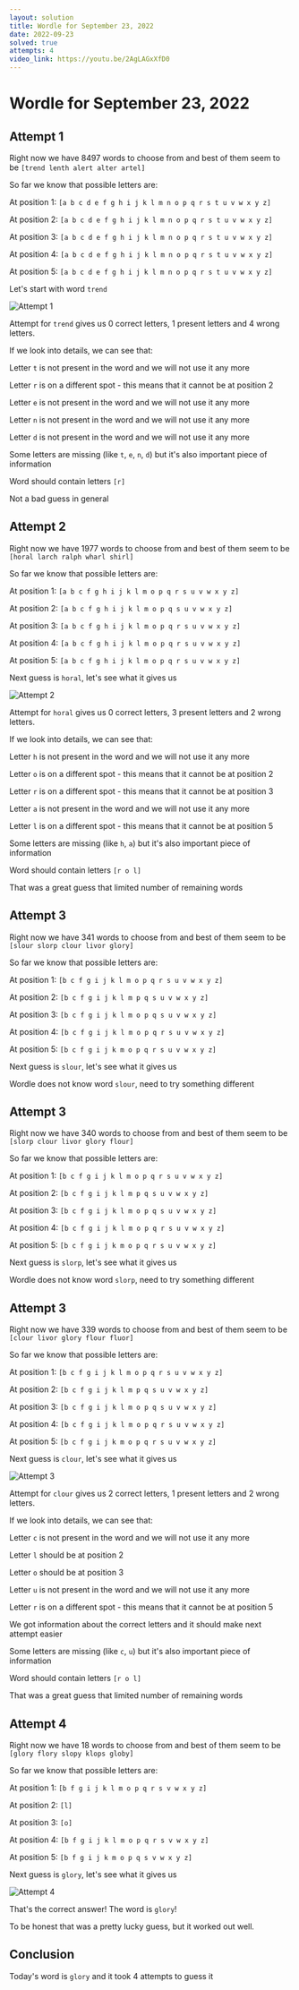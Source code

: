```yaml
---
layout: solution
title: Wordle for September 23, 2022
date: 2022-09-23
solved: true
attempts: 4
video_link: https://youtu.be/2AgLAGxXfD0
---
```


# Wordle for September 23, 2022

## Attempt 1

Right now we have 8497 words to choose from and best of them seem to be `[trend lenth alert alter artel]`

So far we know that possible letters are:

At position 1: `[a b c d e f g h i j k l m n o p q r s t u v w x y z]`

At position 2: `[a b c d e f g h i j k l m n o p q r s t u v w x y z]`

At position 3: `[a b c d e f g h i j k l m n o p q r s t u v w x y z]`

At position 4: `[a b c d e f g h i j k l m n o p q r s t u v w x y z]`

At position 5: `[a b c d e f g h i j k l m n o p q r s t u v w x y z]`

Let's start with word `trend`

![Attempt 1](2022-09-23/attempt-1.png)

Attempt for `trend` gives us 0 correct letters, 1 present letters and 4 wrong letters.

If we look into details, we can see that:

Letter `t` is not present in the word and we will not use it any more

Letter `r` is on a different spot - this means that it cannot be at position 2

Letter `e` is not present in the word and we will not use it any more

Letter `n` is not present in the word and we will not use it any more

Letter `d` is not present in the word and we will not use it any more

Some letters are missing (like `t`, `e`, `n`, `d`) but it's also important piece of information

Word should contain letters `[r]`

Not a bad guess in general



## Attempt 2

Right now we have 1977 words to choose from and best of them seem to be `[horal larch ralph wharl shirl]`

So far we know that possible letters are:

At position 1: `[a b c f g h i j k l m o p q r s u v w x y z]`

At position 2: `[a b c f g h i j k l m o p q s u v w x y z]`

At position 3: `[a b c f g h i j k l m o p q r s u v w x y z]`

At position 4: `[a b c f g h i j k l m o p q r s u v w x y z]`

At position 5: `[a b c f g h i j k l m o p q r s u v w x y z]`

Next guess is `horal`, let's see what it gives us

![Attempt 2](2022-09-23/attempt-2.png)

Attempt for `horal` gives us 0 correct letters, 3 present letters and 2 wrong letters.

If we look into details, we can see that:

Letter `h` is not present in the word and we will not use it any more

Letter `o` is on a different spot - this means that it cannot be at position 2

Letter `r` is on a different spot - this means that it cannot be at position 3

Letter `a` is not present in the word and we will not use it any more

Letter `l` is on a different spot - this means that it cannot be at position 5

Some letters are missing (like `h`, `a`) but it's also important piece of information

Word should contain letters `[r o l]`

That was a great guess that limited number of remaining words



## Attempt 3

Right now we have 341 words to choose from and best of them seem to be `[slour slorp clour livor glory]`

So far we know that possible letters are:

At position 1: `[b c f g i j k l m o p q r s u v w x y z]`

At position 2: `[b c f g i j k l m p q s u v w x y z]`

At position 3: `[b c f g i j k l m o p q s u v w x y z]`

At position 4: `[b c f g i j k l m o p q r s u v w x y z]`

At position 5: `[b c f g i j k m o p q r s u v w x y z]`

Next guess is `slour`, let's see what it gives us

Wordle does not know word `slour`, need to try something different

## Attempt 3

Right now we have 340 words to choose from and best of them seem to be `[slorp clour livor glory flour]`

So far we know that possible letters are:

At position 1: `[b c f g i j k l m o p q r s u v w x y z]`

At position 2: `[b c f g i j k l m p q s u v w x y z]`

At position 3: `[b c f g i j k l m o p q s u v w x y z]`

At position 4: `[b c f g i j k l m o p q r s u v w x y z]`

At position 5: `[b c f g i j k m o p q r s u v w x y z]`

Next guess is `slorp`, let's see what it gives us

Wordle does not know word `slorp`, need to try something different

## Attempt 3

Right now we have 339 words to choose from and best of them seem to be `[clour livor glory flour fluor]`

So far we know that possible letters are:

At position 1: `[b c f g i j k l m o p q r s u v w x y z]`

At position 2: `[b c f g i j k l m p q s u v w x y z]`

At position 3: `[b c f g i j k l m o p q s u v w x y z]`

At position 4: `[b c f g i j k l m o p q r s u v w x y z]`

At position 5: `[b c f g i j k m o p q r s u v w x y z]`

Next guess is `clour`, let's see what it gives us

![Attempt 3](2022-09-23/attempt-3.png)

Attempt for `clour` gives us 2 correct letters, 1 present letters and 2 wrong letters.

If we look into details, we can see that:

Letter `c` is not present in the word and we will not use it any more

Letter `l` should be at position 2

Letter `o` should be at position 3

Letter `u` is not present in the word and we will not use it any more

Letter `r` is on a different spot - this means that it cannot be at position 5

We got information about the correct letters and it should make next attempt easier

Some letters are missing (like `c`, `u`) but it's also important piece of information

Word should contain letters `[r o l]`

That was a great guess that limited number of remaining words



## Attempt 4

Right now we have 18 words to choose from and best of them seem to be `[glory flory slopy klops globy]`

So far we know that possible letters are:

At position 1: `[b f g i j k l m o p q r s v w x y z]`

At position 2: `[l]`

At position 3: `[o]`

At position 4: `[b f g i j k l m o p q r s v w x y z]`

At position 5: `[b f g i j k m o p q s v w x y z]`

Next guess is `glory`, let's see what it gives us

![Attempt 4](2022-09-23/attempt-4.png)

That's the correct answer! The word is `glory`!

To be honest that was a pretty lucky guess, but it worked out well.

## Conclusion

Today's word is `glory` and it took 4 attempts to guess it

